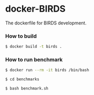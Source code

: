 # docker-BIRDS

The dockerfile for BIRDS development.

### How to build

```bash
$ docker build -t birds .
```

### How to run benchmark

```bash
$ docker run --rm -it birds /bin/bash

$ cd benchmarks

$ bash benchmark.sh
```